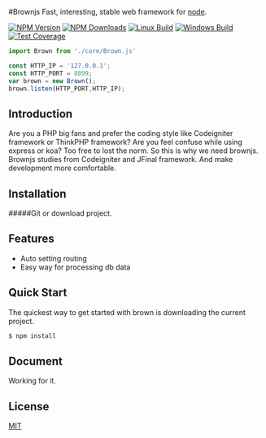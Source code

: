 #Brownjs
  Fast, interesting, stable web framework for [node](http://nodejs.org).

  [![NPM Version][npm-image]][npm-url]
  [![NPM Downloads][downloads-image]][downloads-url]
  [![Linux Build][travis-image]][travis-url]
  [![Windows Build][appveyor-image]][appveyor-url]
  [![Test Coverage][coveralls-image]][coveralls-url]

```js
import Brown from './core/Brown.js'

const HTTP_IP = '127.0.0.1';
const HTTP_PORT = 8899;
var brown = new Brown();
brown.listen(HTTP_PORT,HTTP_IP);
```

## Introduction

  Are you a PHP big fans and prefer the coding style like Codeigniter framework or ThinkPHP framework? Are you feel confuse while using express or koa? Too free to lost the norm. So this is why we need brownjs. Brownjs studies from Codeigniter and JFinal framework. And make development more comfortable.

## Installation

#####Git or download project.

## Features

  * Auto setting routing
  * Easy way for processing db data


## Quick Start

  The quickest way to get started with brown is downloading the current project.
  
```bash
$ npm install
```

## Document

  Working for it.

## License

  [MIT](LICENSE)

[npm-image]: https://img.shields.io/npm/v/brown.svg
[npm-url]: https://npmjs.org/package/brown
[downloads-image]: https://img.shields.io/npm/dm/brown.svg
[downloads-url]: https://npmjs.org/package/brown
[travis-image]: https://img.shields.io/travis/brownjs/brown/master.svg?label=linux
[travis-url]: https://travis-ci.org/brownjs/brown
[appveyor-image]: https://img.shields.io/appveyor/ci/dougwilson/brown/master.svg?label=windows
[appveyor-url]: https://ci.appveyor.com/project/dougwilson/brown
[coveralls-image]: https://img.shields.io/coveralls/brownjs/brown/master.svg
[coveralls-url]: https://coveralls.io/r/brownjs/brown?branch=master
[gratipay-image-visionmedia]: https://img.shields.io/gratipay/visionmedia.svg
[gratipay-url-visionmedia]: https://gratipay.com/visionmedia/
[gratipay-image-dougwilson]: https://img.shields.io/gratipay/dougwilson.svg
[gratipay-url-dougwilson]: https://gratipay.com/dougwilson/